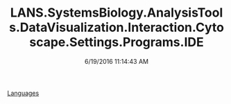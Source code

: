 ﻿---
title: LANS.SystemsBiology.AnalysisTools.DataVisualization.Interaction.Cytoscape.Settings.Programs.IDE
date: 6/19/2016 11:14:43 AM
---

[Languages](T-LANS.SystemsBiology.AnalysisTools.DataVisualization.Interaction.Cytoscape.Settings.Programs.IDE.Languages.html)
